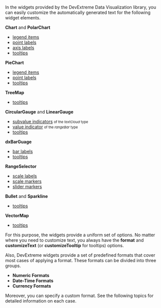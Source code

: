 In the widgets provided by the DevExtreme Data Visualization library, you can easily customize the automatically generated text for the following widget elements.

**Chart** and **PolarChart**
    
- [legend items](/api-reference/20%20Data%20Visualization%20Widgets/10%20dxChart/1%20Configuration/legend '/Documentation/ApiReference/Data_Visualization_Widgets/dxChart/Configuration/legend/')     
- [point labels](/api-reference/20%20Data%20Visualization%20Widgets/10%20dxChart/5%20Series%20Types/CommonSeries/label '/Documentation/ApiReference/Data_Visualization_Widgets/dxChart/Configuration/series/label/')     
- [axis labels](/api-reference/20%20Data%20Visualization%20Widgets/10%20dxChart/1%20Configuration/commonAxisSettings/label '/Documentation/ApiReference/Data_Visualization_Widgets/dxChart/Configuration/commonAxisSettings/label/')    
- [tooltips](/api-reference/20%20Data%20Visualization%20Widgets/10%20dxChart/1%20Configuration/tooltip '/Documentation/ApiReference/Data_Visualization_Widgets/dxChart/Configuration/tooltip/')     

**PieChart**

- [legend items](/api-reference/20%20Data%20Visualization%20Widgets/15%20dxPieChart/1%20Configuration/legend '/Documentation/ApiReference/Data_Visualization_Widgets/dxPieChart/Configuration/legend/')       
- [point labels](/api-reference/20%20Data%20Visualization%20Widgets/15%20dxPieChart/1%20Configuration/series '/Documentation/ApiReference/Data_Visualization_Widgets/dxPieChart/Configuration/series/')     
- [tooltips](/api-reference/20%20Data%20Visualization%20Widgets/BaseChart/1%20Configuration/tooltip '/Documentation/ApiReference/Data_Visualization_Widgets/dxPieChart/Configuration/tooltip/')     

**TreeMap**       

- [tooltips](/api-reference/20%20Data%20Visualization%20Widgets/20%20dxTreeMap/1%20Configuration/tooltip '/Documentation/ApiReference/Data_Visualization_Widgets/dxTreeMap/Configuration/tooltip/')  

**CircularGauge** and **LinearGauge**

- [subvalue indicators](/api-reference/20%20Data%20Visualization%20Widgets/35%20dxCircularGauge/1%20Configuration/subvalueIndicator '/Documentation/ApiReference/Data_Visualization_Widgets/dxCircularGauge/Configuration/subvalueIndicator/') <span style="font-size:11px">of the *textCloud* type</span>
- [value indicator](/api-reference/20%20Data%20Visualization%20Widgets/35%20dxCircularGauge/1%20Configuration/valueIndicator '/Documentation/ApiReference/Data_Visualization_Widgets/dxCircularGauge/Configuration/valueIndicator/') <span style="font-size:11px">of the *rangeBar* type</span>     
- [tooltips](/api-reference/20%20Data%20Visualization%20Widgets/BaseGauge/1%20Configuration/tooltip '/Documentation/ApiReference/Data_Visualization_Widgets/dxCircularGauge/Configuration/tooltip/')     

**dxBarGuage**	

- [bar labels](/api-reference/20%20Data%20Visualization%20Widgets/45%20dxBarGauge/1%20Configuration/label '/Documentation/ApiReference/Data_Visualization_Widgets/dxBarGauge/Configuration/label/')	
- [tooltips](/api-reference/20%20Data%20Visualization%20Widgets/45%20dxBarGauge/1%20Configuration/tooltip '/Documentation/ApiReference/Data_Visualization_Widgets/dxBarGauge/Configuration/tooltip/')

**RangeSelector**

- [scale labels](/api-reference/20%20Data%20Visualization%20Widgets/25%20dxRangeSelector/1%20Configuration/scale/label '/Documentation/ApiReference/Data_Visualization_Widgets/dxRangeSelector/Configuration/scale/label/')      
- [scale markers](/api-reference/20%20Data%20Visualization%20Widgets/25%20dxRangeSelector/1%20Configuration/scale/marker '/Documentation/ApiReference/Data_Visualization_Widgets/dxRangeSelector/Configuration/scale/marker/')      
- [slider markers](/api-reference/20%20Data%20Visualization%20Widgets/25%20dxRangeSelector/1%20Configuration/sliderMarker '/Documentation/ApiReference/Data_Visualization_Widgets/dxRangeSelector/Configuration/sliderMarker/')      

**Bullet** and **Sparkline**

- [tooltips](/api-reference/20%20Data%20Visualization%20Widgets/BaseSparkline/1%20Configuration/tooltip '/Documentation/ApiReference/Data_Visualization_Widgets/dxBullet/Configuration/tooltip/')

**VectorMap**

- [tooltips](/api-reference/20%20Data%20Visualization%20Widgets/70%20dxVectorMap/1%20Configuration/tooltip '/Documentation/ApiReference/Data_Visualization_Widgets/dxVectorMap/Configuration/tooltip/')

For this purpose, the widgets provide a uniform set of options. No matter where you need to customize text, you always have the **format** and **customizeText** (or **customizeTooltip** for tooltips) options.

Also, DevExtreme widgets provide a set of predefined formats that cover most cases of applying a format. These formats can be divided into three groups.

- **Numeric Formats**
- **Date-Time Formats**
- **Currency Formats**

Moreover, you can specify a custom format. See the following topics for detailed information on each case.